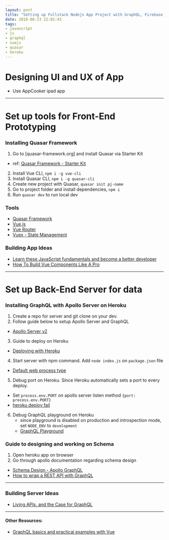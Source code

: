 ```yaml
---
layout: post
title: "Setting up Fullstack Nodejs App Project with GraphQL, Firebase, and Quasar Framework"
date: 2018-06-23 22:01:43
tags:
- javascript
- js
- graphql
- vuejs
- quasar
- heroku
---
```


# Designing UI and UX of App

- Use AppCooker ipad app

-----

# Set up tools for Front-End Prototyping

### Installing Quasar Framework

1. Go to [quasar-framework.org] and install Quasar via Starter Kit
  - ref: [Quasar Framework - Starter Kit](https://quasar-framework.org/guide/index.html#Starter-Kit-Recommended)
2. Install Vue CLI, `npm i -g vue-cli`
3. Install Quasar CLI, `npm i -g quasar-cli`
4. Create new project with Quasar, `quasar init pj-name`
5. Go to project folder and install dependencies, `npm i`
6. Run `quasar dev` to run local dev

### Tools

- [Quasar Framework](https://quasar-framework.org)
- [Vue.js](https://vuejs.org/)
- [Vue Router](https://router.vuejs.org/)
- [Vuex - State Management](https://vuex.vuejs.org/)

### Building App Ideas

- [Learn these JavaScript fundamentals and become a better developer](https://medium.freecodecamp.org/learn-these-javascript-fundamentals-and-become-a-better-developer-2a031a0dc9cf)
- [How To Build Vue Components Like A Pro](https://blog.bitsrc.io/how-to-build-vue-components-like-a-pro-fd89fd4d524d)

-----

# Set up Back-End Server for data

### Installing GraphQL with Apollo Server on Heroku

1. Create a repo for server and git clone on your dev.
2. Follow guide below to setup Apollo Server and GraphQL
  - [Apollo Server v2](https://www.apollographql.com/docs/apollo-server/v2/getting-started.html)
3. Guide to deploy on Heroku
  - [Deploying with Heroku](https://www.apollographql.com/docs/apollo-server/v2/deployment/heroku.html)
4. Start server with npm command. Add `node index.js` on `package.json` file
  - [Default web process type](https://devcenter.heroku.com/articles/nodejs-support#default-web-process-type)
5. Debug port on Heroku. Since Heroku automatically sets a port to every deploy.
  - Set `process.env.PORT` on apollo server listen method `{port: process.env.PORT}`
  - [heroku deploy fail](https://stackoverflow.com/questions/14322989/first-heroku-deploy-failed-error-code-h10)
6. Debug GraphQL playground on Heroku
   - since playground is disabled on production and introspection mode, set `NODE_ENV` to `development`
   - [GraphQL Playground](https://www.apollographql.com/docs/apollo-server/v2/features/playground.html)

### Guide to designing and working on Schema

1. Open heroku app on browser
2. Go through apollo documentation regarding schema design
  - [Schema Design - Apollo GraphQL](https://www.apollographql.com/docs/guides/schema-design.html)
  - [How to wrap a REST API with GraphQL](https://www.prisma.io/blog/how-to-wrap-a-rest-api-with-graphql-8bf3fb17547d/)
  

-----

### Building Server Ideas

- [Living APIs, and the Case for GraphQL](https://brandur.org/graphql)

-----

#### Other Resources:

- [GraphQL basics and practical examples with Vue](https://medium.com/@lachlanmiller_52885/graphql-basics-and-practical-examples-with-vue-6b649b9685e0)
